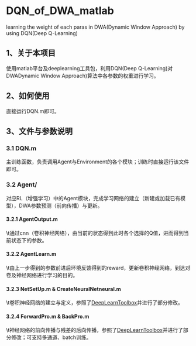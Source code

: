 # DQN_of_DWA_matlab
learning the weight of each paras in DWA(Dynamic Window Approach) by using DQN(Deep Q-Learning)
## 1、关于本项目
  使用matlab平台及deeplearning工具包，利用DQN(Deep Q-Learning)对DWADynamic Window Approach)算法中各参数的权重进行学习。

## 2、如何使用
  直接运行DQN.m即可。
  
## 3、文件与参数说明
###   3.1 DQN.m
  主训练函数，负责调用Agent与Environment的各个模块；训练时直接运行该文件即可。

###   3.2 Agent/
  对应RL（增强学习）中的Agent模块，完成学习网络的建立（新建或加载已有模型），DWA参数预测（前向传播）与更新。
  #### 3.2.1 AgentOutput.m
  \t通过cnn（卷积神经网络），由当前的状态得到此时各个选择的Q值，进而得到当前状态下的参数。
  #### 3.2.2 AgentLearn.m
  \t由上一步得到的参数前进后环境反馈得到的reward，更新卷积神经网络，到达对卷及神经网络进行学习的目的。
  #### 3.2.3 NetSetUp.m & CreateNeuralNetneural.m
  \t卷积神经网络的建立与定义，参照了[DeepLearnToolbox](https://github.com/rasmusbergpalm/DeepLearnToolbox)并进行了部分修改。
  #### 3.2.4 ForwardPro.m & BackPro.m
  \t神经网络的前向传播与残差的后向传播，参照了[DeepLearnToolbox](https://github.com/rasmusbergpalm/DeepLearnToolbox)并进行了部分修改；可支持多通道、batch训练。

  
  

